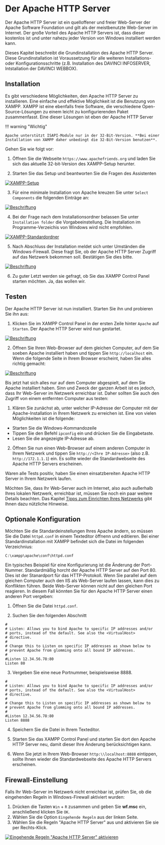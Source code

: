 # Der Apache HTTP Server

Der Apache HTTP Server ist ein quelloffener und freier Web-Server der Apache Software Foundation und gilt als der meistbenutzte Web-Server im Internet. Der große Vorteil des Apache HTTP Servers ist, dass dieser kostenlos ist und unter nahezu jeder Version von Windows installiert werden kann.

Dieses Kapitel beschreibt die Grundinstallation des Apache HTTP Server. Diese Grundinstallation ist Voraussetzung für alle weiteren Installations- oder Konfigurationsschritte (z.B. Installation des DAVINCI INFOSERVER, Intstallation der DAVINCI WEBBOX).

## Installation

Es gibt verschiedene Möglichkeiten, den Apache HTTP Server zu installieren. Eine einfache und effektive Möglichkeit ist die Benutzung von XAMPP. XAMPP ist eine ebenfalls freie Software, die verschiedene Open-Source-Lösungen zu einem leicht zu konfigurierenden Paket zusammenfasst. Eine dieser Lösungen ist eben der Apache HTTP Server

!!! warning "Wichtig"

    Apache unterstützt ISAPI-Module nur in der 32-Bit-Version. **Bei einer Installation von XAMPP daher unbedingt die 32-Bit-Version benutzen**.

Gehen Sie wie folgt vor:

1. Öffnen Sie die Webseite `https://www.apachefriends.org` und laden Sie sich das aktuelle 32-bit-Version des XAMPP-Setup herunter.

2. Starten Sie das Setup und beantworten Sie die Fragen des Assistenten 
  
[![XAMPP-Setup][1]][1] 

3. Für eine minimale Installation von Apache kreuzen Sie unter `Select Components` die folgenden Einträge an: 

[![Beschriftung][2]][2] 

4. Bei der Frage nach dem Installationsordner belassen Sie unter `Installation folder` die Vorgabeeinstellung. Die Installation im Programme-Verzeichis von Windows wird nicht empfohlen. 

[![XAMPP-Standardordner][3]][3] 

5. Nach Abschluss der Installation meldet sich unter Umständen die Windows-Firewall. Diese fragt Sie, ob der Apache HTTP Server Zugriff auf das Netzwerk bekommen soll. Bestätigen Sie dies bitte. 

[![Beschriftung][4]][4] 

6. Zu guter Letzt werden sie gefragt, ob Sie das XAMPP Control Panel starten möchten. Ja, das wollen wir. 

## Testen

Der Apache HTTP Server ist nun installiert. Starten Sie ihn und probieren Sie ihn aus:

1. Klicken Sie im XAMPP Control Panel in der ersten Zeile hinter `Apache` auf `Starten`. Der Apache HTTP Server wird nun gestartet.  

[![Beschriftung][5]][5] 

2. Öffnen Sie Ihren Web-Browser auf dem gleichen Computer, auf dem Sie soeben Apache installiert haben und tippen Sie `http://localhost` ein. Wenn die folgende Seite in Ihrem Browser erscheint, haben Sie alles richtig gemacht:  

[![Beschriftung][6]][6] 

Bis jetzt hat sich alles nur auf dem Computer abgespielt, auf dem Sie Apache installiert haben. Sinn und Zweck der ganzen Arbeit ist es jedoch, dass Ihr Web-Server im Netzwerk erreichbar ist. Daher sollten Sie auch den Zugriff von einem entfernten Computer aus testen:

1. Klären Sie zunächst ab, unter welcher IP-Adresse der Computer mit der Apache-Installation in Ihrem  Netzwerk zu erreichen ist. Eine von vielen Möglichkeiten ist die folgende:
 
  * Starten Sie die Windows-Kommandozeile
  * Tippen Sie den Befehl `ipconfig` ein und drücken Sie die Eingabetaste.
  * Lesen Sie die angezeigte IP-Adresse ab. 

2. Öffnen Sie nun einen Web-Browser auf einem anderen Computer in Ihrem Netzwerk und tippen Sie `http://<Ihre IP-Adresse>` (also z.B. `http://172.1.1.1`) ein. Es sollte wieder die Standardwebseite des Apache HTTP Servers erscheinen.

Waren alle Tests positiv, haben Sie einen einsatzbereiten Apache HTTP Server in Ihrem Netzwerk laufen. 

Möchten Sie, dass Ihr Web-Server auch im Internet, also auch außerhalb Ihres lokalen Netzwerk, erreichbar ist, müssen Sie noch ein paar weitere Details beachten. Das Kapitel [Tipps zum Einrichten Ihres Netzwerks] gibt Ihnen dazu nützliche Hinweise.

## Optionale Konfiguration

Möchten Sie die Standardeinstellungen Ihres Apache ändern, so müssen Sie die Datei `httpd.conf` in einem Texteditor öffnenn und editieren. Bei einer Standardinstallation mit XAMPP befindet sich die Datei im folgenden Verzeichnius:

```
C:\xampp\apache\conf\httpd.conf 
```

Ein typisches Beispiel für eine Konfigurierung ist die Änderung der Port-Nummer. Standardmäßig horcht der Apache HTTP Server auf den Port 80. Dies ist der Stanardport für das HTTP-Protokoll. Wenn Sie parallel auf dem gleichen Computer auch den IIS als Web-Server laufen lassen, kann dies zu Konflikten führen. Beide Web-Server können nicht auf den gleichen Port reagieren. In diesem Fall könnten Sie für den Apache HTTP Server einen anderen Port vergeben:

1. Öffnen Sie die Datei `httpd.conf`. 

2. Suchen Sie den folgenden Abschnitt
```
#
# Listen: Allows you to bind Apache to specific IP addresses and/or
# ports, instead of the default. See also the <VirtualHost>
# directive.
#
# Change this to Listen on specific IP addresses as shown below to 
# prevent Apache from glomming onto all bound IP addresses.
#
#Listen 12.34.56.78:80
Listen 80
```

3. Vergeben Sie eine neue Portnummer, beispielsweise 8888.
```
#
# Listen: Allows you to bind Apache to specific IP addresses and/or
# ports, instead of the default. See also the <VirtualHost>
# directive.
#
# Change this to Listen on specific IP addresses as shown below to 
# prevent Apache from glomming onto all bound IP addresses.
#
#Listen 12.34.56.78:80
Listen 8888
```

4. Speichern Sie die Datei in Ihrem Texteditor.

5. Starten Sie das XAMPP Control Panel und starten Sie dort den Apache HTTP Server neu, damit dieser Ihre Änderung berücksichtigen kann.

6. Wenn Sie jetzt in Ihrem Web-Browser `http:\\localhost:8888` eintippen, sollte Ihnen wieder die Standardwebseite des Apache HTTP Servers erscheinen.

## Firewall-Einstellung

Falls Ihr Web-Server im Netzwerk nicht erreichbar ist, prüfen Sie, ob die eingehenden Regeln in Windows-Firewall aktiviert wurden:
1. Drücken die Tasten `Win` + `R` zusammen und geben Sie **wf.msc** ein, anschließend klicken Sie `OK`.
2. Wählen Sie die Option `Eingehende Regeln` aus der linken Seite.
3. Wählen Sie die Regeln "Apache HTTP Server" aus und aktivieren Sie sie per Rechts-Klick.

[![Eingehende Regeln  "Apache HTTP Server" aktivieren][7]][7] 

[Tipps zum Einrichten Ihres Netzwerks]: ../network-configuration.md

[1]:/assets/images/is/xampp-installer.png
[2]:/assets/images/is/xampp-installer-minimal.png
[3]:/assets/images/is/xampp-installer-folder.png
[4]:/assets/images/is/xampp-installer-firewall.png
[5]:/assets/images/is/xampp-control-panel.png
[6]:/assets/images/is/apache-test.png
[7]:/assets/images/is/Eingehende-Regeln-Apache.png
